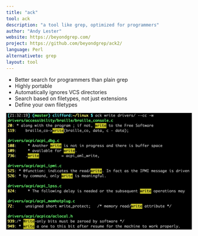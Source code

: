 ```yaml
---
title: "ack"
tool: ack
description: "a tool like grep, optimized for programmers"
author: "Andy Lester"
website: https://beyondgrep.com/
project: https://github.com/beyondgrep/ack2/
language: Perl
alternativeto: grep
layout: tool
---
```


* Better search for programmers than plain grep
* Highly portable
* Automatically ignores VCS directories
* Search based on filetypes, not just extensions
* Define your own filetypes

![Screenshot](screenshot.png)
